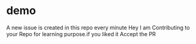 # demo
A new issue is created in this repo every minute
Hey I am Contributing to your Repo for learning purpose.if you liked it Accept the PR
